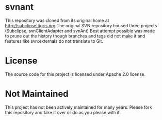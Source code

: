 # svnant

This repository was cloned from its original home at http://subclipse.tigris.org
The original SVN repository housed three projects (Subclipse, svnClientAdapter and svnAnt)
Best attempt possible was made to prune out the history though branches and tags did not
make it and features like svn:externals do not translate to Git.

# License
The source code for this project is licensed under Apache 2.0 license.

# Not Maintained
This project has not been actively maintained for many years. Please fork this repository and take it over
or do as you please with it.


